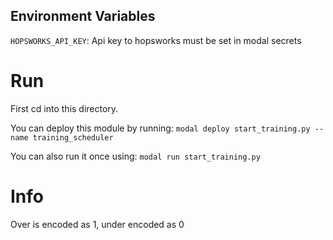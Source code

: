 ## Environment Variables
`HOPSWORKS_API_KEY`: Api key to hopsworks must be set in modal secrets

# Run
First cd into this directory.

You can deploy this module by running: `modal deploy start_training.py --name training_scheduler`

You can also run it once using: `modal run start_training.py`

# Info
Over is encoded as 1, under encoded as 0